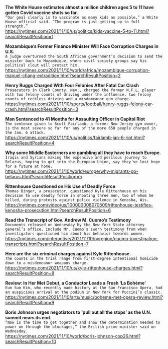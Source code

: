 **The White House estimates almost a million children ages 5 to 11 have gotten Covid vaccine shots so far.**\
`“Our goal clearly is to vaccinate as many kids as possible,” a White House official said. “The program is just getting up to full strength.”`\
https://nytimes.com/2021/11/10/us/politics/kids-vaccine-5-to-11.html?searchResultPosition=1

**Mozambique’s Former Finance Minister Will Face Corruption Charges in U.S.**\
`A judge overturned the South African government’s decision to send the minister back to Mozambique, where civil society groups say his political clout will protect him.`\
https://nytimes.com/2021/11/10/world/africa/mozambique-corruption-manuel-chang-extradition.html?searchResultPosition=2

**Henry Ruggs Charged With Four Felonies After Fatal Car Crash**\
`Prosecutors in Clark County, Nev., charged the former N.F.L. player with two felony counts of driving under the influence, two felony counts of reckless driving and a misdemeanor gun charge.`\
https://nytimes.com/2021/11/10/sports/football/henry-ruggs-felony-car-crash.html?searchResultPosition=3

**Man Sentenced to 41 Months for Assaulting Officer in Capitol Riot**\
`The sentence given to Scott Fairlamb, a former New Jersey gym owner, is the most severe so far for any of the more 650 people charged in the Jan. 6 attack.`\
https://nytimes.com/2021/11/10/us/politics/fairlamb-jan-6-riot.html?searchResultPosition=4

**Why some Middle Easterners are gambling all they have to reach Europe.**\
`Iraqis and Syrians making the expensive and perilous journey to Belarus, hoping to get into the European Union, say they’ve lost hope for a future at home.`\
https://nytimes.com/2021/11/10/world/europe/why-migrants-go-belarus.html?searchResultPosition=5

**Rittenhouse Questioned on His Use of Deadly Force**\
`Thomas Binger, a prosecutor, questioned Kyle Rittenhouse on his decision to use deadly force in shooting three men, two of whom he killed, during protests against police violence in Kenosha, Wis.`\
https://nytimes.com/video/us/100000008070509/rittenhouse-testifies-kenosha-prosecution.html?searchResultPosition=6

**Read the Transcript of Gov. Andrew M. Cuomo’s Testimony**\
`Documents released on Wednesday by the New York State attorney general’s office, include Mr. Cuomo’s sworn testimony from when investigators questioned him about his behavior towards women.`\
https://nytimes.com/interactive/2021/11/10/nyregion/cuomo-investigation-transcripts.html?searchResultPosition=7

**Here are the six criminal charges against Kyle Rittenhouse.**\
`The counts in the trial range from first-degree intentional homicide down to a misdemeanor weapons charge.`\
https://nytimes.com/2021/11/10/us/kyle-rittenhouse-charges.html?searchResultPosition=8

**Review: In Her Met Debut, a Conductor Leads a Fresh ‘La Bohème’**\
`Eun Sun Kim, who recently made history at the San Francisco Opera, had an auspicious arrival at the podium in New York for Puccini’s classic.`\
https://nytimes.com/2021/11/10/arts/music/boheme-met-opera-review.html?searchResultPosition=9

**Boris Johnson urges negotiators to ‘pull out all the stops’ as the U.N. summit nears its end.**\
`“Now is the time to get together and show the determination needed to power on through the blockages,” the British prime minister said on Wednesday.`\
https://nytimes.com/2021/11/10/world/boris-johnson-cop26.html?searchResultPosition=10

